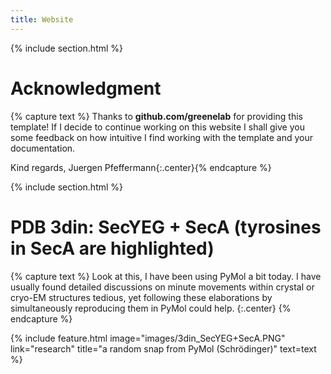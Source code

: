 ```yaml
---
title: Website
---
```


{% include section.html %}

# Acknowledgment

{% capture text %} Thanks to **github.com/greenelab** for providing this template! If I decide to continue working on this website I shall give you some feedback on how intuitive I find working with the template and your documentation.

Kind regards,
Juergen Pfeffermann{:.center}{% endcapture %}

{% include section.html %}

# PDB 3din: SecYEG + SecA (tyrosines in SecA are highlighted)

{% capture text %}
Look at this, I have been using PyMol a bit today. I have usually found detailed discussions on minute movements within crystal or cryo-EM structures tedious, yet following these elaborations by simultaneously reproducing them in PyMol could help. {:.center} {% endcapture %}

{%
  include feature.html
  image="images/3din_SecYEG+SecA.PNG"
  link="research"
  title="a random snap from PyMol (Schrödinger)"
  text=text
%}
